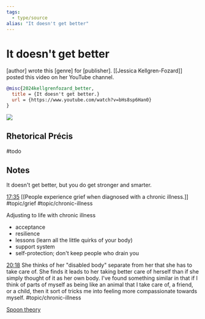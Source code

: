 ```yaml
---
tags:
  - type/source
alias: "It doesn't get better"
---
```

# It doesn't get better
[author] wrote this [genre] for [publisher].
[[Jessica Kellgren-Fozard]] posted this video on her YouTube channel.


```bibtex
@misc{2024kellgrenfozard_better,
  title = {It doesn't get better.}
  url = {https://www.youtube.com/watch?v=bHs8sp6Han0}
}
```

![](https://www.youtube.com/watch?v=bHs8sp6Han0)

## Rhetorical Précis
#todo
## Notes

It doesn't get better, but you do get stronger and smarter.

[17:35](https://www.youtube.com/watch?v=bHs8sp6Han0&t=17m35s) [[People experience grief when diagnosed with a chronic illness.]] #topic/grief #topic/chronic-illness 

Adjusting to life with chronic illness
- acceptance
- resilience
- lessons (learn all the little quirks of your body)
- support system
- self-protection; don't keep people who drain you

[20:18](https://www.youtube.com/watch?v=bHs8sp6Han0&t=20m18s) She thinks of her "disabled body" separate from her that she has to take care of. She finds it leads to her taking better care of herself than if she simply thought of it as her own body. I've found something similar in that if I think of parts of myself as being like an animal that I take care of, a friend, or a child, then it sort of tricks me into feeling more compassionate towards myself. #topic/chronic-illness 

[Spoon theory](https://www.youtube.com/watch?v=a2NGaG8mhjU)

